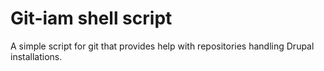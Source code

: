 Git-iam shell script
===================
A simple script for git that provides help with repositories handling Drupal installations.
